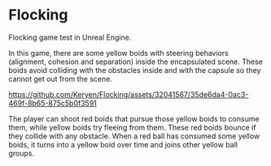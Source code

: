 # Flocking
Flocking game test in Unreal Engine.

In this game, there are some yellow boids with steering behaviors (alignment, cohesion and separation) inside the encapsulated scene. These boids avoid colliding with the obstacles inside and with the capsule so they cannot get out from the scene.


https://github.com/Keryen/Flocking/assets/32041567/35de6da4-0ac3-469f-8b65-875c5b0f3591



The player can shoot red boids that pursue those yellow boids to consume them, while yellow boids try fleeing from them. These red boids bounce if they collide with any obstacle. When a red ball has consumed some yellow boids, it turns into a yellow boid over time and joins other yellow ball groups.
